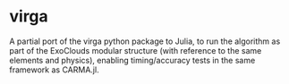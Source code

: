 # virga

A partial port of the virga python package to Julia, to run the algorithm as part of the ExoClouds modular structure (with reference to the same elements and physics), enabling timing/accuracy tests in the same framework as CARMA.jl.